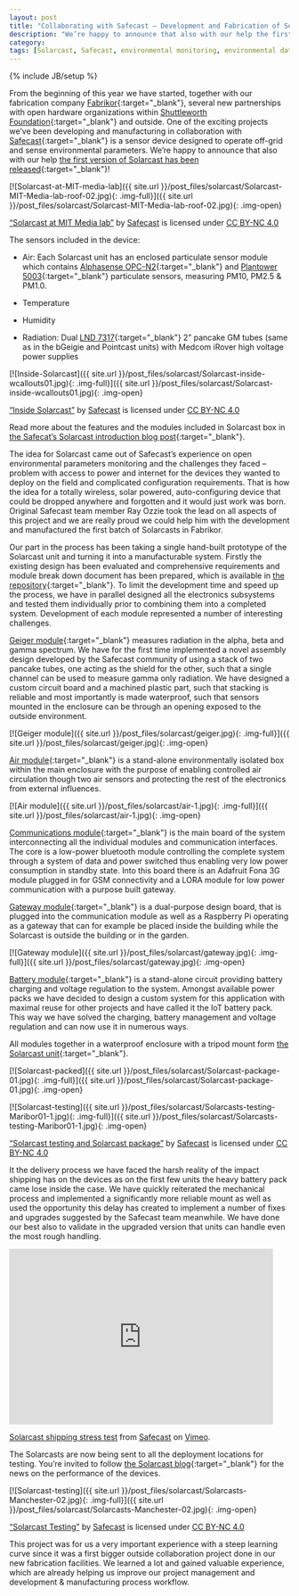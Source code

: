 ```yaml
---
layout: post
title: "Collaborating with Safecast – Development and Fabrication of Solarcast"
description: "We’re happy to announce that also with our help the first version of Solarcast has been released."
category: 
tags: [Solarcast, Safecast, environmental monitoring, environmental data, open data, open source, open hardware, development]
---
```

{% include JB/setup %}

From the beginning of this year we have started, together with our fabrication company [Fabrikor](http://fabrikor.eu/){:target="_blank"},  several new partnerships with open hardware organizations within [Shuttleworth Foundation](https://www.shuttleworthfoundation.org/){:target="_blank"} and outside. One of the exciting projects we’ve been developing and manufacturing in collaboration with [Safecast](http://blog.safecast.org/){:target="_blank"} is a sensor device designed to operate off-grid and sense environmental parameters. We’re happy to announce that also with our help [the first version of Solarcast has been released](http://blog.safecast.org/2017/04/introducing-solarcast/){:target="_blank"}!

[![Solarcast-at-MIT-media-lab]({{ site.url }}/post_files/solarcast/Solarcast-MIT-Media-lab-roof-02.jpg){: .img-full}]({{ site.url }}/post_files/solarcast/Solarcast-MIT-Media-lab-roof-02.jpg){: .img-open}
<p class="quiet"><a href="http://blog.safecast.org/2017/04/introducing-solarcast/" target="_blank">“Solarcast at MIT Media lab”</a> by <a href="http://blog.safecast.org/" target="_blank">Safecast</a> is licensed under <a href="https://creativecommons.org/licenses/by-nc/4.0/" target="_blank">CC BY-NC 4.0</a></p>

The sensors included in the device:

- Air: Each Solarcast unit has an enclosed particulate sensor module which contains [Alphasense OPC-N2](http://www.alphasense.com/index.php/products/optical-particle-counter/){:target="_blank"} and [Plantower 5003](http://www.plantower.com/en/content/?108.html){:target="_blank"} particulate sensors, measuring PM10, PM2.5 & PM1.0.

- Temperature

- Humidity

- Radiation: Dual [LND 7317](http://www.lndinc.com/products/pdf/17/){:target="_blank"} 2” pancake GM tubes (same as in the bGeigie and Pointcast units) with Medcom iRover high voltage power supplies

[![Inside-Solarcast]({{ site.url }}/post_files/solarcast/Solarcast-inside-wcallouts01.jpg){: .img-full}]({{ site.url }}/post_files/solarcast/Solarcast-inside-wcallouts01.jpg){: .img-open}
<p class="quiet"><a href="http://blog.safecast.org/2017/04/introducing-solarcast/" target="_blank">“Inside Solarcast”</a> by <a href="http://blog.safecast.org/" target="_blank">Safecast</a> is licensed under <a href="https://creativecommons.org/licenses/by-nc/4.0/" target="_blank">CC BY-NC 4.0</a></p>

Read more about the features and the modules included in Solarcast box in [the Safecat’s Solarcast introduction blog post](http://blog.safecast.org/2017/04/introducing-solarcast/){:target="_blank"}.

The idea for Solarcast came out of Safecast’s experience on open environmental parameters monitoring and the challenges they faced – problem with access to power and internet for the devices they wanted to deploy on the field and complicated configuration requirements. That is how the idea for a totally wireless, solar powered, auto-configuring device that could be dropped anywhere and forgotten and it would just work was born. Original Safecast team member Ray Ozzie took the lead on all aspects of this project and we are really proud we could help him with the development and manufactured the first batch of Solarcasts in Fabrikor.

Our part in the process has been taking a single hand-built prototype of the Solarcast unit and turning it into a manufacturable system. Firstly the existing design has been evaluated and comprehensive requirements and module break down document has been prepared, which is available in [the repository](https://github.com/IRNAS/Solarcast){:target="_blank"}. To limit the development time and speed up the process, we have in parallel designed all the electronics subsystems and tested them individually prior to combining them into a completed system. Development of each module represented a number of interesting challenges.

[Geiger module](https://github.com/IRNAS/Solarcast/tree/master/geiger-module){:target="_blank"} measures radiation in the alpha, beta and gamma spectrum. We have for the first time implemented a novel assembly design developed by the Safecast community of using a stack of two pancake tubes, one acting as the shield for the other, such that a single channel can be used to measure gamma only radiation. We have designed a custom circuit board and a machined plastic part, such that stacking is reliable and most importantly is made waterproof, such that sensors mounted in the enclosure can be through an opening exposed to the outside environment.

[![Geiger module]({{ site.url }}/post_files/solarcast/geiger.jpg){: .img-full}]({{ site.url }}/post_files/solarcast/geiger.jpg){: .img-open}

[Air module](https://github.com/IRNAS/Solarcast/tree/master/air-module){:target="_blank"} is a stand-alone environmentally isolated box within the main enclosure with the purpose of enabling controlled air circulation though two air sensors and protecting the rest of the electronics from external influences.

[![Air module]({{ site.url }}/post_files/solarcast/air-1.jpg){: .img-full}]({{ site.url }}/post_files/solarcast/air-1.jpg){: .img-open}

[Communications module](https://github.com/IRNAS/Solarcast/tree/master/communications-module){:target="_blank"} is the main board of the system interconnecting all the individual modules and communication interfaces. The core is a low-power bluetooth module controlling the complete system through a system of data and power switched thus enabling very low power consumption in standby state. Into this board there is an Adafruit Fona 3G module plugged in for GSM connectivity and a LORA module for low power communication with a purpose built gateway.

[Gateway module](https://github.com/IRNAS/Solarcast/tree/master/gateway-module){:target="_blank"} is a dual-purpose design board, that is plugged into the communication module as well as a Raspberry Pi operating as a gateway that can for example be placed inside the building while the Solarcast is outside the building or in the garden.

[![Gateway module]({{ site.url }}/post_files/solarcast/gateway.jpg){: .img-full}]({{ site.url }}/post_files/solarcast/gateway.jpg){: .img-open}

[Battery module](https://github.com/IRNAS/Solarcast/tree/master/battery-module){:target="_blank"} is a stand-alone circuit providing battery charging and voltage regulation to the system. Amongst available power packs we have decided to design a custom system for this application with maximal reuse for other projects and have called it the IoT battery pack. This way we have solved the charging, battery management and voltage regulation and can now use it in numerous ways.

All modules together in a waterproof enclosure with a tripod mount form [the Solarcast unit](https://github.com/IRNAS/Solarcast){:target="_blank"}.

[![Solarcast-packed]({{ site.url }}/post_files/solarcast/Solarcast-package-01.jpg){: .img-full}]({{ site.url }}/post_files/solarcast/Solarcast-package-01.jpg){: .img-open}

[![Solarcast-testing]({{ site.url }}/post_files/solarcast/Solarcasts-testing-Maribor01-1.jpg){: .img-full}]({{ site.url }}/post_files/solarcast/Solarcasts-testing-Maribor01-1.jpg){: .img-open}

<p class="quiet"><a href="http://blog.safecast.org/2017/04/introducing-solarcast/" target="_blank">“Solarcast testing and Solarcast package”</a> by <a href="http://blog.safecast.org/" target="_blank">Safecast</a> is licensed under <a href="https://creativecommons.org/licenses/by-nc/4.0/" target="_blank">CC BY-NC 4.0</a></p>

It the delivery process we have faced the harsh reality of the impact shipping has on the devices as on the first few units the heavy battery pack came lose inside the case. We have quickly reiterated the mechanical process and implemented a significantly more reliable mount as well as used the opportunity this delay has created to implement a number of fixes and upgrades suggested by the Safecast team meanwhile. We have done our best also to validate in the upgraded version that units can handle even the most rough handling.

<iframe src="https://player.vimeo.com/video/215341662" width="94%" height="315" frameborder="0" webkitallowfullscreen mozallowfullscreen allowfullscreen></iframe>
<p class="quiet"><a href="https://vimeo.com/215341662">Solarcast shipping stress test</a> from <a href="https://vimeo.com/safecast">Safecast</a> on <a href="https://vimeo.com">Vimeo</a>.</p>

The Solarcasts are now being sent to all the deployment locations for testing. You’re invited to follow [the Solarcast blog](http://blog.safecast.org/news/){:target="_blank"} for the news on the performance of the devices.

[![Solarcast-testing]({{ site.url }}/post_files/solarcast/Solarcasts-Manchester-02.jpg){: .img-full}]({{ site.url }}/post_files/solarcast/Solarcasts-Manchester-02.jpg){: .img-open}
<p class="quiet"><a href="http://blog.safecast.org/2017/04/introducing-solarcast/" target="_blank">“Solarcast Testing”</a> by <a href="http://blog.safecast.org/" target="_blank">Safecast</a> is licensed under <a href="https://creativecommons.org/licenses/by-nc/4.0/" target="_blank">CC BY-NC 4.0</a></p>

This project was for us a very important experience with a steep learning curve since it was a first bigger outside collaboration project done in our new fabrication facilities. We learned a lot and gained valuable experience, which are already helping us improve our project management and development & manufacturing process workflow.
